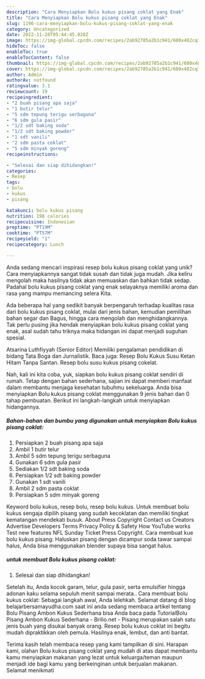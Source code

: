 ```yaml
---
description: "Cara Menyiapkan Bolu kukus pisang coklat yang Enak"
title: "Cara Menyiapkan Bolu kukus pisang coklat yang Enak"
slug: 1196-cara-menyiapkan-bolu-kukus-pisang-coklat-yang-enak
category: Uncategorized
date: 2022-11-28T05:44:45.028Z
image: https://img-global.cpcdn.com/recipes/2ab92785a2b1c941/680x482cq70/bolu-kukus-pisang-coklat-foto-resep-utama.jpg
hideToc: false
enableToc: true
enableTocContent: false
thumbnail: https://img-global.cpcdn.com/recipes/2ab92785a2b1c941/680x482cq70/bolu-kukus-pisang-coklat-foto-resep-utama.jpg
cover: https://img-global.cpcdn.com/recipes/2ab92785a2b1c941/680x482cq70/bolu-kukus-pisang-coklat-foto-resep-utama.jpg
author: Admin
authorAv: notfound
ratingvalue: 3.1
reviewcount: 19
recipeingredient:
- "2 buah pisang apa saja"
- "1 butir telur"
- "5 sdm tepung terigu serbaguna"
- "6 sdm gula pasir"
- "1/2 sdt baking soda"
- "1/2 sdt baking powder"
- "1 sdt vanili"
- "2 sdm pasta coklat"
- "5 sdm minyak goreng"
recipeinstructions:

- "Selesai dan siap dihidangkan!"
categories:
- Resep
tags:
- bolu
- kukus
- pisang

katakunci: bolu kukus pisang 
nutrition: 198 calories
recipecuisine: Indonesian
preptime: "PT19M"
cooktime: "PT57M"
recipeyield: "1"
recipecategory: Lunch

---
```





Anda sedang mencari inspirasi resep bolu kukus pisang coklat yang unik? Cara menyiapkannya sangat tidak susah dan tidak juga mudah. Jika keliru mengolah maka hasilnya tidak akan memuaskan dan bahkan tidak sedap. Padahal bolu kukus pisang coklat yang enak selayaknya memiliki aroma dan rasa yang mampu memancing selera Kita.





Ada beberapa hal yang sedikit banyak berpengaruh terhadap kualitas rasa dari bolu kukus pisang coklat, mulai dari jenis bahan, kemudian pemilihan bahan segar dan Bagus, hingga cara mengolah dan menghidangkannya. Tak perlu pusing jika hendak menyiapkan bolu kukus pisang coklat yang enak,      asal sudah tahu triknya maka hidangan ini dapat menjadi suguhan spesial.














Atsarina Luthfiyyah (Senior Editor) Memiliki pengalaman pendidikan di bidang Tata Boga dan Jurnalistik. Baca juga: Resep Bolu Kukus Susu Ketan Hitam Tanpa Santan. Resep bolu susu kukus pisang cokelat.






Nah, kali ini kita coba, yuk, siapkan bolu kukus pisang coklat sendiri di rumah. Tetap dengan bahan sederhana, sajian ini dapat memberi manfaat dalam membantu menjaga kesehatan tubuhmu sekeluarga. Anda bisa menyiapkan Bolu kukus pisang coklat menggunakan 9 jenis bahan dan 0 tahap pembuatan. Berikut ini langkah-langkah untuk menyiapkan hidangannya.

<!--inarticleads1-->

##### Bahan-bahan dan bumbu yang digunakan untuk menyiapkan Bolu kukus pisang coklat:

1. Persiapkan 2 buah pisang apa saja
1. Ambil 1 butir telur
1. Ambil 5 sdm tepung terigu serbaguna
1. Gunakan 6 sdm gula pasir
1. Sediakan 1/2 sdt baking soda
1. Persiapkan 1/2 sdt baking powder
1. Gunakan 1 sdt vanili
1. Ambil 2 sdm pasta coklat
1. Persiapkan 5 sdm minyak goreng


Keyword bolu kukus, resep bolu, resep bolu kukus. Untuk membuat bolu kukus sengaja dipilih pisang yang sudah kecoklatan dan memiliki tingkat kematangan mendekati busuk. About Press Copyright Contact us Creators Advertise Developers Terms Privacy Policy &amp; Safety How YouTube works Test new features NFL Sunday Ticket Press Copyright. Cara membuat kue bolu kukus pisang: Haluskan pisang dengan dicampur soda tawar sampai halus, Anda bisa menggunakan blender supaya bisa sangat halus. 

<!--inarticleads2-->

#####  untuk membuat Bolu kukus pisang coklat:


1. Selesai dan siap dihidangkan!

Setelah itu, Anda kocok garam, telur, gula pasir, serta emulsifier hingga adonan kaku selama sepuluh menit sampai merata.. Cara membuat bolu kukus coklat: Sebagai langkah awal, Anda lelehkah. Selamat datang di blog belajarbersamayudha.com saat ini anda sedang membaca artikel tentang Bolu Pisang Ambon Kukus Sederhana bisa Anda baca pada TutorialBolu Pisang Ambon Kukus Sederhana - Brilio.net - Pisang merupakan salah satu jenis buah yang disukai banyak orang. Resep bolu kukus coklat ini begitu mudah dipraktikkan oleh pemula. Hasilnya enak, lembut, dan anti bantat. 

Terima kasih telah membaca resep yang kami tampilkan di sini. Harapan kami, olahan Bolu kukus pisang coklat yang mudah di atas dapat membantu kamu menyiapkan makanan yang lezat untuk keluarga/teman maupun menjadi ide bagi kamu yang berkeinginan untuk berjualan makanan. Selamat menikmati

